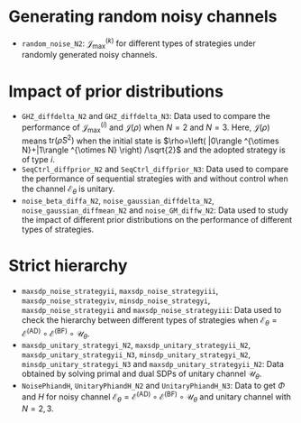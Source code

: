 # Generating random noisy channels
- `random_noise_N2`: $\mathcal{J}_{\mathrm{max}}^{(k)}$ for different types of strategies under randomly generated noisy channels.

# Impact of prior distributions
- `GHZ_diffdelta_N2` and `GHZ_diffdelta_N3`: Data used to compare the performance of $\mathcal{J} _{\max}^{\left( i \right)}$ and $\mathcal{J} \left( \rho \right)$ when $N=2$ and $N=3$. Here, $\mathcal{J}\left( \rho \right)$ means $\mathrm{tr}\left( \bar{\rho}S^2 \right)$ when the initial state is $\rho=\left( |0\rangle ^{\otimes N}+|1\rangle ^{\otimes N} \right) /\sqrt{2}$ and the adopted strategy is of type $i$.
- `SeqCtrl_diffprior_N2` and `SeqCtrl_diffprior_N3`: Data used to compare the performance of sequential strategies with and without control when the channel $\mathcal{E}_\theta$ is unitary.
- `noise_beta_diffa_N2`, `noise_gaussian_diffdelta_N2`, `noise_gaussian_diffmean_N2` and `noise_GM_diffw_N2`: Data used to study the impact of different prior distributions on the performance of different types of strategies.

# Strict hierarchy
- `maxsdp_noise_strategyii`, `maxsdp_noise_strategyiii`, `maxsdp_noise_strategyiv`, `minsdp_noise_strategyi`, `maxsdp_noise_strategyii` and `maxsdp_noise_strategyiii`: Data used to check the hierarchy between different types of strategies when $\mathcal{E}_\theta=\mathcal{E}^{(\mathrm{AD})}\circ \mathcal{E}^{(\mathrm{BF})}\circ \mathcal{U}_\theta$.
- `maxsdp_unitary_strategyi_N2`, `maxsdp_unitary_strategyii_N2`, `maxsdp_unitary_strategyii_N3`, `minsdp_unitary_strategyi_N2`, `minsdp_unitary_strategyi_N3` and `maxsdp_unitary_strategyii_N2`: Data obtained by solving primal and dual SDPs of unitary channel $\mathcal{U}_\theta$.
- `NoisePhiandH`, `UnitaryPhiandH_N2` and `UnitaryPhiandH_N3`: Data to get $\Phi$ and $H$ for noisy channel $\mathcal{E}_\theta=\mathcal{E}^{(\mathrm{AD})}\circ \mathcal{E}^{(\mathrm{BF})}\circ \mathcal{U}_\theta$ and unitary channel with $N=2,3$.
